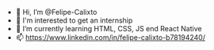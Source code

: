 - 👋 Hi, I’m @Felipe-Calixto
- 👀 I'm interested to get an internship
- 🌱 I’m currently learning HTML, CSS, JS end React Native
- 📫 https://www.linkedin.com/in/felipe-calixto-b78194240/ 

<!--
Felipe-Calixto/Felipe-Calixto is a ✨ special ✨ repository because its `README.md` (this file) appears on your GitHub profile.
You can click the Preview link to take a look at your changes.
--->
